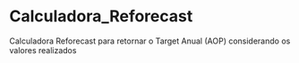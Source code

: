 # Calculadora_Reforecast
Calculadora Reforecast para retornar o Target Anual (AOP) considerando os valores realizados
